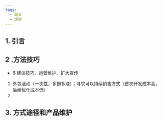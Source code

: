 ```yaml
---
tags:
  - 副业
  - 理财
---
```

## 1. 引言 


## 2 .方法技巧
- $ 建议技巧、运营维护、扩大宣传
1. 外包活动（一次性，多捞多赚）；寻求可以持续销售方式（首次开发成本高，后续优化成本低）
2. 
## 3. 方式途径和产品维护
